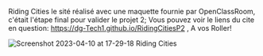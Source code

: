 Riding Cities le sité réalisé avec une maquette fournie par OpenClassRoom, c'était l'étape final pour valider le projet 2;
Vous pouvez voir le liens du cite en question: https://dg-Tech1.github.io/RidingCitiesP2 , A vos Roller!

![Screenshot 2023-04-10 at 17-29-18 Riding Cities](https://user-images.githubusercontent.com/130319167/230933426-c012860f-3660-4abb-ab21-b21f27e14e07.png)
